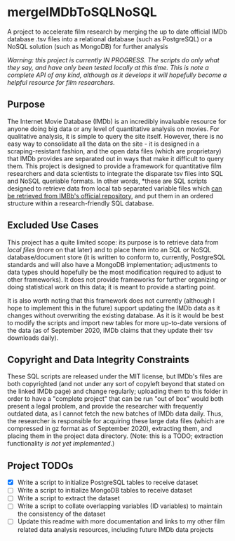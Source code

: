 # mergeIMDbToSQLNoSQL
 A project to accelerate film research by merging the up to date official IMDb database .tsv files into a relational database (such as PostgreSQL) or a NoSQL solution (such as MongoDB) for further analysis

_Warning: this project is currently IN PROGRESS. The scripts do only what they say, and have only been tested locally at this time. This is note a complete API of any kind, although as it develops it will hopefully become a helpful resource for film researchers._

## Purpose
The Internet Movie Database (IMDb) is an incredibly invaluable resource for anyone doing big data or any level of quantitative analysis on movies. For qualitative analysis, it is simple to query the site itself. However, there is no easy way to consolidate all the data on the site - it is designed in a scraping-resistant fashion, and the open data files (which are proprietary) that IMDb provides are separated out in ways that make it difficult to query them. This project is designed to provide a framework for quantitative film researchers and data scientists to integrate the disparate tsv files into SQL and NoSQL queriable formats. In other words, *these are SQL scripts designed to retrieve data from local tab separated variable files which [can be retrieved from IMBb's official repository](https://www.imdb.com/interfaces/), and put them in an ordered structure within a research-friendly SQL database.

## Excluded Use Cases
This project has a quite limited scope: its purpose is to retrieve data from *local files* (more on that later) and to place them into an SQL or NoSQL database/document store (it is written to conform to, currently, PostgreSQL standards and will also have a MongoDB implementation; adjustments to data types should hopefully be the most modification required to adjust to other frameworks). It does not provide frameworks for further organizing or doing statistical work on this data; it is meant to provide a starting point.

It is also worth noting that this framework does not currently (although I hope to implement this in the future) support updating the IMDb data as it changes without overwriting the existing database. As it is it would be best to modify the scripts and import new tables for more up-to-date versions of the data (as of September 2020, IMDb claims that they update their tsv downloads daily).

##  Copyright and Data Integrity Constraints
These SQL scripts are released under the MIT license, but IMDb's files are both copyrighted (and not under any sort of copyleft beyond that stated on the linked IMDb page) and change regularly; uploading them to this folder in order to have a "complete project" that can be run "out of box" would both present a legal problem, and provide the researcher with frequently outdated data, as I cannot fetch the new batches of IMDb data daily. Thus, the researcher is responsible for acquiring these large data files (which are compressed in gz format as of September 2020), extracting them, and placing them in the project data directory. (Note: this is a TODO; extraction functionality _is not yet implemented_.)

## Project TODOs
- [X] Write a script to initialize PostgreSQL tables to receive dataset
- [ ] Write a script to initialize MongoDB tables to receive dataset
- [ ] Write a script to extract the dataset
- [ ] Write a script to collate overlapping variables (ID variables) to maintain the consistency of the dataset
- [ ] Update this readme with more documentation and links to my other film related data analysis resources, including future IMDb data projects
